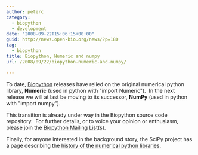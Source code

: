 ```yaml
---
author: peterc
category:
  - biopython
  - development
date: "2008-09-22T15:06:15+00:00"
guid: http://news.open-bio.org/news/?p=180
tag:
  - biopython
title: Biopython, Numeric and numpy
url: /2008/09/22/biopython-numeric-and-numpy/

---
```

To date, [Biopython](http://biopython.org) releases have relied on the original numerical python library, **Numeric** (used in python with "import Numeric").  In the next release we will at last be moving to its successor, **NumPy** (used in python with "import numpy").

This transition is already under way in the Biopython source code repository.  For further details, or to voice your opinion or enthusiasm, please join the [Biopython Mailing List(s)](http://biopython.org/wiki/Mailing_lists).

Finally, for anyone interested in the background story, the SciPy project has a page describing the [history of the numerical python libraries](http://www.scipy.org/History_of_SciPy).
